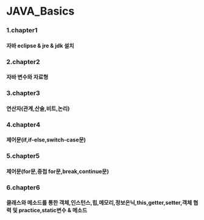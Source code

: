 # JAVA_Basics

###  1.chapter1 
#### 자바 eclipse & jre & jdk 설치
###  2.chapter2
#### 자바 변수와 자료형
###  3.chapter3
#### 연산자(관계,산술,비트,논리)
###  4.chapter4
#### 제어문(if,if-else,switch-case문)
###  5.chapter5
#### 제어문(for문,중첩 for문,break,continue문)
###  6.chapter6
#### 클래스와 메소드를 통한 객체,인스턴스,힙,메모리,정보은닉,this,getter,setter,객체 협력 및 practice,static변수 & 메소드
